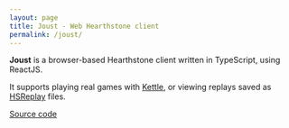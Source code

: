 ```yaml
---
layout: page
title: Joust - Web Hearthstone client
permalink: /joust/
---
```


**Joust** is a browser-based Hearthstone client written in TypeScript, using
ReactJS.

It supports playing real games with [Kettle](/kettle/), or viewing replays
saved as [HSReplay](/hsreplay/) files.

[Source code](https://github.com/HearthSim/joust/)
